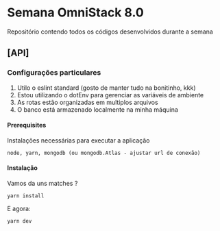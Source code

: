 # Semana OmniStack 8.0
Repositório contendo todos os códigos desenvolvidos durante a semana
## [API]
### Configurações particulares
1. Utilo o eslint standard (gosto de manter tudo na bonitinho, kkk)
2. Estou utilizando o dotEnv para gerenciar as variáveis de ambiente
3. As rotas estão organizadas em multiplos arquivos
4. O banco está armazenado localmente na minha máquina
#### Prerequisites
Instalações necessárias para executar a aplicação
```
node, yarn, mongodb (ou mongodb.Atlas - ajustar url de conexão)
```
#### Instalação
Vamos da uns matches ?
```
yarn install
```
E agora:
```
yarn dev
```